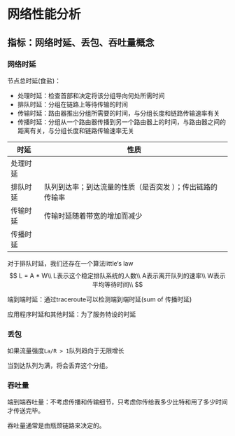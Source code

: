 # 网络性能分析

## 指标：网络时延、丢包、吞吐量概念





### 网络时延

节点总时延(食盐)：

+ 处理时延：检查首部和决定将该分组导向何处所需时间
+ 排队时延：分组在链路上等待传输的时间
+ 传输时延：路由器推出分组所需要的时间，与分组长度和链路传输速率有关
+ 传播时延：分组从一个路由器传播到另一个路由器上的时间，与路由器之间的距离有关，与分组长度和链路传输速率无关

| 时延     | 性质                                                      |
| -------- | --------------------------------------------------------- |
| 处理时延 |                                                           |
| 排队时延 | 队列到达率；到达流量的性质（是否突发 ）；传出链路的传输率 |
| 传输时延 | 传输时延随着带宽的增加而减少                              |
| 传播时延 |                                                           |



对于排队时延，我们还存在一个算法little‘s law
$$
L = A * W\\
L表示这个稳定排队系统的人数\\
A表示离开队列的速率\\
W表示平均等待时间\\
$$




端到端时延：通过traceroute可以检测端到端时延(sum of 传播时延)



应用程序时延和其他时延：为了服务特设的时延



### 丢包

如果流量强度`La/R > 1`队列趋向于无限增长



当到达队列为满，将会丢弃这个分组。





### 吞吐量

端到端吞吐量：不考虑传播和传输细节，只考虑你传给我多少比特和用了多少时间才传送完毕。

吞吐量通常是由瓶颈链路来决定的。